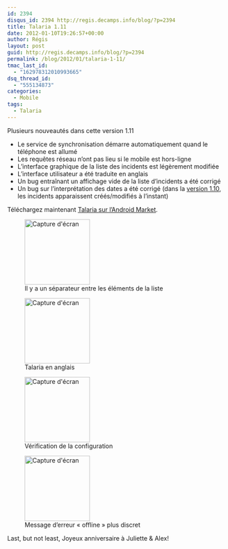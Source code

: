 ```yaml
---
id: 2394
disqus_id: 2394 http://regis.decamps.info/blog/?p=2394
title: Talaria 1.11
date: 2012-01-10T19:26:57+00:00
author: Régis
layout: post
guid: http://regis.decamps.info/blog/?p=2394
permalink: /blog/2012/01/talaria-1-11/
tmac_last_id:
  - "162978312010993665"
dsq_thread_id:
  - "555134873"
categories:
  - Mobile
tags:
  - Talaria
---
```

Plusieurs nouveautés dans cette version 1.11

  * Le service de synchronisation démarre automatiquement quand le téléphone est allumé
  * Les requêtes réseau n’ont pas lieu si le mobile est hors-ligne
  * L’interface graphique de la liste des incidents est légèrement modifiée
  * L’interface utilisateur a été traduite en anglais
  * Un bug entraînant un affichage vide de la liste d’incidents a été corrigé
  * Un bug sur l’interprétation des dates a été corrigé (dans la [version 1.10](http://regis.decamps.info/blog/2011/12/talaria-1-10/), les incidents apparaissent créés/modifiés à l’instant)

Téléchargez maintenant [Talaria sur l’Android Market](https://market.android.com/details?id=info.decamps.droid.talaria).
  
<!--more-->


  


<div id='gallery-12' class='gallery galleryid-2394 gallery-columns-2 gallery-size-thumbnail'>
  <figure class='gallery-item'> 
  
  <div class='gallery-icon portrait'>
    <a href='http://regis.decamps.info/blog/2012/01/talaria-1-11/device-2012-01-10-191836/'><img width="150" height="150" src="http://regis.decamps.info/blog/wp-content/uploads/2012/01/device-2012-01-10-191836-150x150.png" class="attachment-thumbnail size-thumbnail" alt="Capture d&#039;écran" aria-describedby="gallery-12-2413" /></a>
  </div><figcaption class='wp-caption-text gallery-caption' id='gallery-12-2413'> Il y a un séparateur entre les éléments de la liste </figcaption></figure><figure class='gallery-item'> 
  
  <div class='gallery-icon portrait'>
    <a href='http://regis.decamps.info/blog/2012/01/talaria-1-11/device-2012-01-09-005957/'><img width="150" height="150" src="http://regis.decamps.info/blog/wp-content/uploads/2012/01/device-2012-01-09-005957-150x150.png" class="attachment-thumbnail size-thumbnail" alt="Capture d&#039;écran" aria-describedby="gallery-12-2414" /></a>
  </div><figcaption class='wp-caption-text gallery-caption' id='gallery-12-2414'> Talaria en anglais </figcaption></figure><figure class='gallery-item'> 
  
  <div class='gallery-icon portrait'>
    <a href='http://regis.decamps.info/blog/2012/01/talaria-1-11/device-2012-01-10-003844/'><img width="150" height="150" src="http://regis.decamps.info/blog/wp-content/uploads/2012/01/device-2012-01-10-003844-150x150.png" class="attachment-thumbnail size-thumbnail" alt="Capture d&#039;écran" aria-describedby="gallery-12-2415" /></a>
  </div><figcaption class='wp-caption-text gallery-caption' id='gallery-12-2415'> Vérification de la configuration </figcaption></figure><figure class='gallery-item'> 
  
  <div class='gallery-icon portrait'>
    <a href='http://regis.decamps.info/blog/2012/01/talaria-1-11/device-2012-01-10-003920/'><img width="150" height="150" src="http://regis.decamps.info/blog/wp-content/uploads/2012/01/device-2012-01-10-003920-150x150.png" class="attachment-thumbnail size-thumbnail" alt="Capture d&#039;écran" aria-describedby="gallery-12-2416" /></a>
  </div><figcaption class='wp-caption-text gallery-caption' id='gallery-12-2416'> Message d’erreur « offline » plus discret </figcaption></figure>
</div>

Last, but not least, Joyeux anniversaire à Juliette & Alex!
